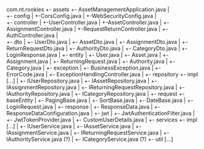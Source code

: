 com.nt.rookies
     +- assets
         +- AssetManagementApplication.java
         |     
         +- config
         |   +-CorsConfig.java
         |   +-WebSecurityConfig.java
         |   
         +- controller
         |   +-UserController.java
         |   +-AssetController.java
         |   +-AssignmentController.java
         |   +-RequestReturnController.java
         |   +-AuthController.java
         |     
         +- dto
         |   +- UserDto.java
         |   +- AssetDto.java
         |   +- AssignmentDto.java
         |   +- ReturnRequestDto.java
         |   +- AuthorityDto.java
         |   +- CategoryDto.java
         |   +- LoginResponse.java
         |
         +- entity
         |   +- User.java
         |   +- Asset.java
         |   +- Assignment.java
         |   +- ReturningRequest.java
         |   +- Authority.java
         |   +- Category.java
         |
         +- exception
         |   +- BusinessException.java
         |   +- ErrorCode.java
         |   +- ExceptionHandlingController.java
         |
         +- repository
             +- impl [...]
         |   +- IUserRepository.java
         |   +- IAssetRepository.java
         |   +- IAssignmentRepository.java
         |   +- IReturningRequestRepository.java
         |   +- IAuthorityRepository.java
         |   +- ICategoryRepository.java
         |
         +- request
             +- baseEntity
             |  +- PagingBase.java
             |  +- SortBase.java
             |  +- DateBase.java
         |   +- LoginRequest.java
         |
         +- response
         |   +- ResponseData.java
         |   +- ResponseDataConfiguration.java
         |
         +- jwt
         |    +- JwtAuthenticationFilter.java
         |    +- JwtTokenProvider.java
         |    +- CustomUserDetails.java
         |
         +- services
             +- impl [...]
         |   +- IUserService.java
         |   +- IAssetService.java
         |   +- IAssignmentService.java
         |   +- IReturningRequestService.java
         |   +- IAuthorityService.java (?)
         |   +- ICategoryService.java (?)
         +- util [...]